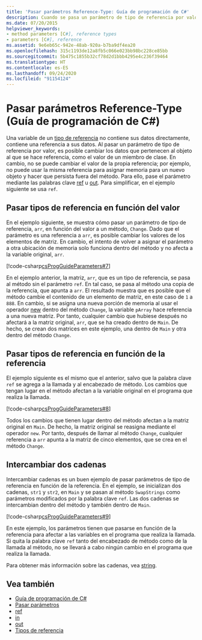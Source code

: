 ```yaml
---
title: 'Pasar parámetros Reference-Type: Guía de programación de C#'
description: Cuando se pasa un parámetro de tipo de referencia por valor en C#, los datos del objeto al que se hace referencia pueden cambiar, pero no el valor de la propia referencia.
ms.date: 07/20/2015
helpviewer_keywords:
- method parameters [C#], reference types
- parameters [C#], reference
ms.assetid: 9e6eb65c-942e-48ab-920a-b7ba9df4ea20
ms.openlocfilehash: 315c1193de12a8fb5c066e023bb98bc228ce85bb
ms.sourcegitcommit: 5b475c1855b32cf78d2d1bbb4295e4c236f39464
ms.translationtype: HT
ms.contentlocale: es-ES
ms.lasthandoff: 09/24/2020
ms.locfileid: "91154124"
---
```

# <a name="passing-reference-type-parameters-c-programming-guide"></a>Pasar parámetros Reference-Type (Guía de programación de C#)

Una variable de un [tipo de referencia](../../language-reference/keywords/reference-types.md) no contiene sus datos directamente, contiene una referencia a sus datos. Al pasar un parámetro de tipo de referencia por valor, es posible cambiar los datos que pertenecen al objeto al que se hace referencia, como el valor de un miembro de clase. En cambio, no se puede cambiar el valor de la propia referencia; por ejemplo, no puede usar la misma referencia para asignar memoria para un nuevo objeto y hacer que persista fuera del método. Para ello, pase el parámetro mediante las palabras clave [ref](../../language-reference/keywords/ref.md) u [out](../../language-reference/keywords/out-parameter-modifier.md). Para simplificar, en el ejemplo siguiente se usa `ref`.  
  
## <a name="passing-reference-types-by-value"></a>Pasar tipos de referencia en función del valor  

 En el ejemplo siguiente, se muestra cómo pasar un parámetro de tipo de referencia, `arr`, en función del valor a un método, `Change`. Dado que el parámetro es una referencia a `arr`, es posible cambiar los valores de los elementos de matriz. En cambio, el intento de volver a asignar el parámetro a otra ubicación de memoria solo funciona dentro del método y no afecta a la variable original, `arr`.  
  
 [!code-csharp[csProgGuideParameters#7](~/samples/snippets/csharp/VS_Snippets_VBCSharp/csProgGuideParameters/CS/Parameters.cs#7)]  
  
 En el ejemplo anterior, la matriz, `arr`, que es un tipo de referencia, se pasa al método sin el parámetro `ref`. En tal caso, se pasa al método una copia de la referencia, que apunta a `arr`. El resultado muestra que es posible que el método cambie el contenido de un elemento de matriz, en este caso de `1` a `888`. En cambio, si se asigna una nueva porción de memoria al usar el operador [new](../../language-reference/operators/new-operator.md) dentro del método `Change`, la variable `pArray` hace referencia a una nueva matriz. Por tanto, cualquier cambio que hubiese después no afectará a la matriz original, `arr`, que se ha creado dentro de `Main`. De hecho, se crean dos matrices en este ejemplo, una dentro de `Main` y otra dentro del método `Change`.  
  
## <a name="passing-reference-types-by-reference"></a>Pasar tipos de referencia en función de la referencia  

 El ejemplo siguiente es el mismo que el anterior, salvo que la palabra clave `ref` se agrega a la llamada y al encabezado de método. Los cambios que tengan lugar en el método afectan a la variable original en el programa que realiza la llamada.  
  
 [!code-csharp[csProgGuideParameters#8](~/samples/snippets/csharp/VS_Snippets_VBCSharp/csProgGuideParameters/CS/Parameters.cs#8)]  
  
 Todos los cambios que tienen lugar dentro del método afectan a la matriz original en `Main`. De hecho, la matriz original se reasigna mediante el operador `new`. Por tanto, después de llamar al método `Change`, cualquier referencia a `arr` apunta a la matriz de cinco elementos, que se crea en el método `Change`.  
  
## <a name="swapping-two-strings"></a>Intercambiar dos cadenas  

 Intercambiar cadenas es un buen ejemplo de pasar parámetros de tipo de referencia en función de la referencia. En el ejemplo, se inicializan dos cadenas, `str1` y `str2`, en `Main` y se pasan al método `SwapStrings` como parámetros modificados por la palabra clave `ref`. Las dos cadenas se intercambian dentro del método y también dentro de `Main`.  
  
 [!code-csharp[csProgGuideParameters#9](~/samples/snippets/csharp/VS_Snippets_VBCSharp/csProgGuideParameters/CS/Parameters.cs#9)]  
  
 En este ejemplo, los parámetros tienen que pasarse en función de la referencia para afectar a las variables en el programa que realiza la llamada. Si quita la palabra clave `ref` tanto del encabezado de método como de la llamada al método, no se llevará a cabo ningún cambio en el programa que realiza la llamada.  
  
 Para obtener más información sobre las cadenas, vea [string](../../language-reference/builtin-types/reference-types.md).  
  
## <a name="see-also"></a>Vea también

- [Guía de programación de C#](../index.md)
- [Pasar parámetros](./passing-parameters.md)
- [ref](../../language-reference/keywords/ref.md)
- [in](../../language-reference/keywords/in-parameter-modifier.md)
- [out](../../language-reference/keywords/out.md)
- [Tipos de referencia](../../language-reference/keywords/reference-types.md)
